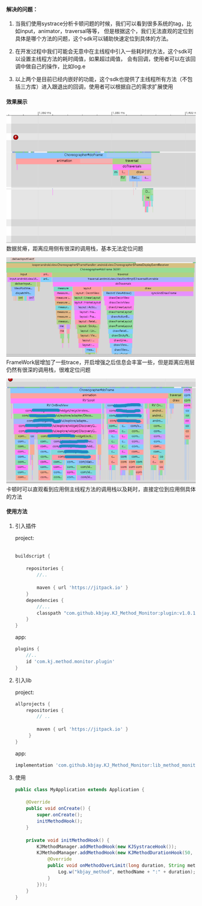 #### 解决的问题：
1. 当我们使用systrace分析卡顿问题的时候，我们可以看到很多系统的tag，比如input，animator，traversal等等，
但是根据这个，我们无法直观的定位到具体是哪个方法的问题，这个sdk可以辅助快速定位到具体的方法。

2. 在开发过程中我们可能会无意中在主线程中引入一些耗时的方法，这个sdk可以设置主线程方法的耗时阈值，如果超过阈值，
会有回调，使用者可以在该回调中做自己的操作，比如log.e

3. 以上两个是目前已经内嵌好的功能，这个sdk也提供了主线程所有方法（不包括三方库）进入跟退出的回调，使用者可以根据自己的需求扩展使用

#### 效果展示
![Image 原生trace文件](https://github.com/kbjay/KJ_Method_Monitor/blob/44167b67b587764016f9015ffc6feb797225e998/pic/v1.png)
数据贫瘠，距离应用侧有很深的调用栈，基本无法定位问题

![Image FrameWork增强](https://github.com/kbjay/KJ_Method_Monitor/blob/44167b67b587764016f9015ffc6feb797225e998/pic/v2.png)
FrameWork层增加了一些trace，开启增强之后信息会丰富一些，但是距离应用层仍然有很深的调用栈，很难定位问题

![Image 接入该库](https://github.com/kbjay/KJ_Method_Monitor/blob/44167b67b587764016f9015ffc6feb797225e998/pic/v3.png)
卡顿时可以直观看到应用侧主线程方法的调用栈以及耗时，直接定位到应用侧具体的方法

#### 使用方法
1. 引入插件
   
   project:
    ```groovy
    
   buildscript {
       
        repositories {
            //..
    
            maven { url 'https://jitpack.io' }
        }
        dependencies {
            //...
            classpath "com.github.kbjay.KJ_Method_Monitor:plugin:v1.0.1"
        }
    }
    ```
   
    app:
   
    ```groovy
    plugins {
        //..
        id 'com.kj.method.monitor.plugin'
    }
    
    ```
   
2. 引入lib
   
    project:
   
   ```groovy
   allprojects {
       repositories {
           // ..

           maven { url 'https://jitpack.io' }
        }
   }
   ```
   
    app:
    ```groovy
    implementation 'com.github.kbjay.KJ_Method_Monitor:lib_method_monitor:v1.0.1'
   ```
   
3. 使用
   
   ```java
   public class MyApplication extends Application {

       @Override
       public void onCreate() {
           super.onCreate();
           initMethodHook();
       }
   
       private void initMethodHook() {
           KJMethodManager.addMethodHook(new KJSystraceHook());
           KJMethodManager.addMethodHook(new KJMethodDurationHook(50, new KJMethodDurationHook.KJMethodDurationCallBack() {
               @Override
               public void onMethodOverLimit(long duration, String methodName) {
                   Log.w("kbjay_method", methodName + ":" + duration);
               }
           }));
       }
   }
   ```